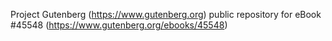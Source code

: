 Project Gutenberg (https://www.gutenberg.org) public repository for eBook #45548 (https://www.gutenberg.org/ebooks/45548)
